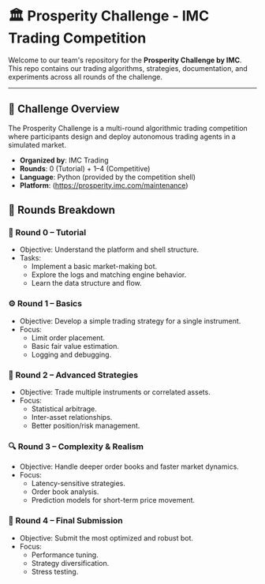 # 🏛️ Prosperity Challenge - IMC Trading Competition

Welcome to our team's repository for the **Prosperity Challenge by IMC**. This repo contains our trading algorithms, strategies, documentation, and experiments across all rounds of the challenge.

---

## 📅 Challenge Overview

The Prosperity Challenge is a multi-round algorithmic trading competition where participants design and deploy autonomous trading agents in a simulated market.

- **Organized by**: IMC Trading
- **Rounds**: 0 (Tutorial) + 1–4 (Competitive)
- **Language**: Python (provided by the competition shell)
- **Platform**: (https://prosperity.imc.com/maintenance)

## 🔄 Rounds Breakdown

### 🧪 Round 0 – Tutorial
- Objective: Understand the platform and shell structure.
- Tasks:
  - Implement a basic market-making bot.
  - Explore the logs and matching engine behavior.
  - Learn the data structure and flow.

### ⚙️ Round 1 – Basics
- Objective: Develop a simple trading strategy for a single instrument.
- Focus:
  - Limit order placement.
  - Basic fair value estimation.
  - Logging and debugging.

### 🧠 Round 2 – Advanced Strategies
- Objective: Trade multiple instruments or correlated assets.
- Focus:
  - Statistical arbitrage.
  - Inter-asset relationships.
  - Better position/risk management.

### 🔍 Round 3 – Complexity & Realism
- Objective: Handle deeper order books and faster market dynamics.
- Focus:
  - Latency-sensitive strategies.
  - Order book analysis.
  - Prediction models for short-term price movement.

### 🏁 Round 4 – Final Submission
- Objective: Submit the most optimized and robust bot.
- Focus:
  - Performance tuning.
  - Strategy diversification.
  - Stress testing.
